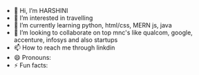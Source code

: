 - 👋 Hi, I’m HARSHINI
- 👀 I’m interested in travelling 
- 🌱 I’m currently learning python, html/css, MERN js, java
- 💞️ I’m looking to collaborate on top mnc's like qualcom, google, accenture, infosys and also startups
- 📫 How to reach me through linkdin
- 😄 Pronouns: 
- ⚡ Fun facts: 

<!---
HARSHINI-VIRAT/HARSHINI-VIRAT is a ✨ special ✨ repository because its `README.md` (this file) appears on your GitHub profile.
You can click the Preview link to take a look at your changes.
--->
